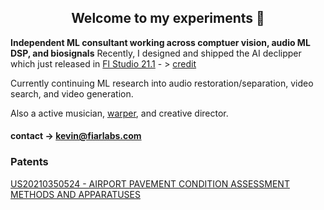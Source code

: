 <h2 align="center">
Welcome to my experiments 👋 </font>
</h2>

**Independent ML consultant working across comptuer vision, audio ML DSP, and biosignals**
Recently, I designed and shipped the AI declipper which just released in [Fl Studio 21.1](https://www.image-line.com/fl-studio-learning/fl-studio-online-manual/html/plugins/editortool_clean.htm#declip)  - > [credit](https://www.image-line.com/fl-studio-learning/fl-studio-online-manual/html/plugins/editortool_clean.htm#declip)

Currently continuing ML research into audio restoration/separation, video search, and video generation.

Also a active musician, [warper](https://github.com/Sxela/WarpFusion), and creative director.
#### contact -> kevin@fiarlabs.com

### Patents
[US20210350524 - AIRPORT PAVEMENT CONDITION ASSESSMENT METHODS AND APPARATUSES](https://patentscope.wipo.int/search/en/detail.jsf?docId=US341181361&docAn=17307792)


<!--
**ksasso1028/ksasso1028** is a ✨ _special_ ✨ repository because its `README.md` (this file) appears on your GitHub profile.

Here are some ideas to get you started:

- 🔭 I’m currently working on ...
- 🌱 I’m currently learning ...
- 👯 I’m looking to collaborate on ...
- 🤔 I’m looking for help with ...
- 💬 Ask me about ...
- 📫 How to reach me: ...
- 😄 Pronouns: ...
- ⚡ Fun fact: ...
-->
